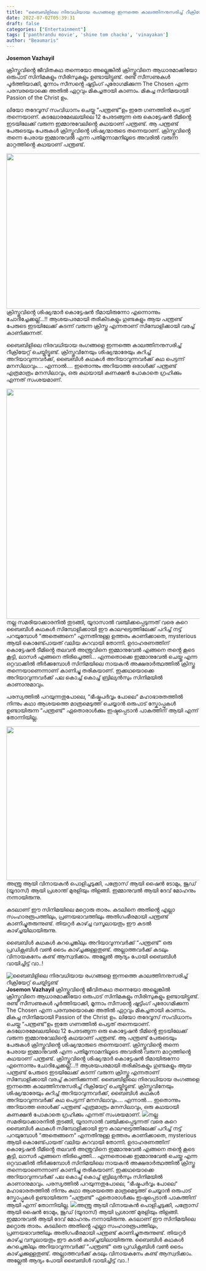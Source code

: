 ```yaml
---
title: "ബൈബിളിലെ നിരവധിയായ രംഗങ്ങളെ ഇന്നത്തെ കാലത്തിനനുസരിച്ച് റീക്രിയേറ്റ് ചെയ്തിട്ടൂണ്ട്"
date: 2022-07-02T05:39:31
draft: false
categories: ["Entertainment"]
tags: ['panthrandu movie', 'shine tom chacko', 'vinayakan']
author: "Beaumaris"
---
```


<strong>Josemon Vazhayil </strong>

ക്രിസ്തുവിൻ്റെ ജീവിതകഥ തന്നെയോ അല്ലെങ്കിൽ ക്രിസ്തുവിനെ ആധാരമാക്കിയോ ഒരുപാട് സിനിമകളും സീരിസുകളും ഉണ്ടായിട്ടുണ്ട്. രണ്ട് സീസണുകൾ പൂർത്തിയാക്കി, മൂന്നാം സീസൻ്റെ ഷൂട്ടിംഗ് പുരോഗമിക്കുന്ന The Chosen എന്ന പരമ്പരയൊക്കെ അതിൽ ഏറ്റവും മികച്ചതായി കാണാം. മികച്ച സിനിമയായി Passion of the Christ ഉം.

ലിയോ തദേവൂസ് സംവിധാനം ചെയ്ത “പന്ത്രണ്ട്“ഉം ഇതേ ഗണത്തിൽ പെട്ടത് തന്നെയാണ്. കടലോരമേഖലയിലെ 12 പേരടങ്ങുന്ന ഒരു കൊട്ടേഷൻ ടീമിൻ്റെ ഇടയിലേക്ക് വരുന്ന ഇമ്മാനുവേലിൻ്റെ കഥയാണ് പന്ത്രണ്ട്. ആ പന്ത്രണ്ട് പേരുടെയും പേരുകൾ ക്രിസ്തുവിൻ്റെ ശിഷ്യന്മാരുടെ തന്നെയാണ്. ക്രിസ്തുവിൻ്റെ തന്നെ പേരായ ഇമ്മാനുവൽ എന്ന പതിമൂന്നാമനിലൂടെ അവരിൽ വരുന്ന മാറ്റത്തിൻ്റെ കഥയാണ് പന്ത്രണ്ട്.

<img class="size-full wp-image-341523 aligncenter" src="https://cdn.boolokam.com/articles/2022/07/JTJTJ.webp" alt="" width="540" height="405" />ക്രിസ്തുവിൻ്റെ ശിഷ്യന്മാർ കൊട്ടേഷൻ ടീമായിരുന്നോ എന്നൊന്നും ചോദിച്ചേക്കല്ല്...!! ആശയപരമായി തരികിടകളും ഗുണ്ടകളും ആയ പന്ത്രണ്ട് പേരുടെ ഇടയിലേക്ക് കടന്ന് വരുന്ന ക്രിസ്തു എന്നതാണ് സിമ്പോളിക്കായി വരച്ച് കാണിക്കുന്നത്.

ബൈബിളിലെ നിരവധിയായ രംഗങ്ങളെ ഇന്നത്തെ കാലത്തിനനുസരിച്ച് റീക്രിയേറ്റ് ചെയ്തിട്ടൂണ്ട്. ക്രിസ്തുവിനേയും ശിഷ്യന്മാരേയും കുറിച്ച് അറിയാവുന്നവർക്ക്, ബൈബിൾ കഥകൾ അറിയാവുന്നവർക്ക് കഥ പെട്ടന്ന് മനസിലാവും.... എന്നാൽ.... ഇതൊന്നും അറിയാത്ത ഒരാൾക്ക് പന്ത്രണ്ട് എത്രമാത്രം മനസിലാവും, ഒരു കഥയായി കണക്ഷൻ പോകാതെ ഗ്രഹിക്കും എന്നത് സംശയമാണ്.

<img class="size-full wp-image-341521 aligncenter" src="https://cdn.boolokam.com/articles/2022/07/FWFWWF.jpg" alt="" width="506" height="600" />നല്ല സമരിയാക്കാരനിൽ തുടങ്ങി, യൂദാസാൽ വഞ്ചിക്കപ്പെടുന്നത് വരെ കുറെ ബൈബിൾ കഥകൾ സിമ്പോളിക്കായി ഈ കാലഘട്ടത്തിലേക്ക് പറിച്ച് നട്ട് പറയുമ്പോൾ “അതെങ്ങനെ“ എന്നതിനുള്ള ഉത്തരം കാണിക്കാതെ, mysterious ആയി കൊണ്ട്പോയത് വലിയ കുറവായി തോന്നി. ഉദാഹരണത്തിന് കൊട്ടേഷൻ ടീമിൻ്റെ തലവൻ അന്ത്രുവിനെ ഇമ്മാനുവേൽ എങ്ങനെ തൻ്റെ കൂടെ കൂട്ടി, ലാസർ എങ്ങനെ തിരിച്ചെത്തി... എന്നതൊക്കെ ഇമ്മാനുവേൽ ചെയ്തു എന്ന ഒറ്റവാക്കിൽ തീർക്കുമ്പോൾ സിനിമയിലെ നായകൻ അക്ഷരാർത്ഥത്തിൽ ക്രിസ്തു തന്നെയാണെന്നാണ് കാണിച്ചു തരികയാണ്. ഇക്കഥയൊക്കെ അറിയാവുന്നവർക്ക് പല കൊച്ച് കൊച്ച് ബ്രില്യൻസും സിനിമയിൽ കാണാനുമാവും.

പരസ്യത്തിൽ പറയുന്നതുപോലെ, “ഭീഷ്മപർവ്വം പോലെ“ മഹാഭാരതത്തിൽ നിന്നും കഥാ ആശയത്തെ മാത്രമെടുത്ത് ചെയ്യാൻ ഒരുപാട് സ്കോപ്പുകൾ ഉണ്ടായിരുന്ന “പന്ത്രണ്ട്“ ഏതൊരാൾക്കും ഇഷ്ടപ്പെടാൻ പാകത്തിന് ആയി എന്ന് തോന്നിയില്ല.

<img class="wp-image-341524 aligncenter" src="https://cdn.boolokam.com/articles/2022/07/GMTTK.jpg" alt="" width="713" height="401" />അന്ത്രു ആയി വിനായകൻ പൊളിച്ചടുക്കി, പത്രോസ് ആയി ഷൈൻ ടോമും, ജൂഡ് (യൂദാസ്) ആയി പ്രശാന്ത് മുരളിയും തിളങ്ങി. ഇമ്മാനുവൽ ആയി ദേവ് മോഹനും നന്നായിരുന്നു.

കടലാണ് ഈ സിനിമയിലെ മറ്റൊരു താരം. കടലിനെ അതിൻ്റെ എല്ലാ സംഹാരരൂപത്തിലും, പ്രണയഭാവത്തിലും അതിഗംഭീരമായി പന്ത്രണ്ട് കാണിച്ചുതരുന്നുണ്ട്. തിയറ്റർ കാഴ്ച്ച വസൂലായതും ഈ കടൽ കാഴ്ച്ചയിലായിരുന്നു.

ബൈബിൾ കഥകൾ കുറച്ചെങ്കിലും അറിയാവുന്നവർക്ക് “പന്ത്രണ്ട്“ ഒരു പ്രഡിക്റ്റബിൾ വൺ ടൈം കാഴ്ച്ചക്കുള്ളതുണ്ട്. അല്ലാത്തവർക്ക് കടലും വിനായകനേം കണ്ട് ആസ്വദിക്കാം. അല്ലേൽ ആദ്യം പോയി ബൈബിൾ വായിച്ചിട്ട് വാ..!


![ബൈബിളിലെ നിരവധിയായ രംഗങ്ങളെ ഇന്നത്തെ കാലത്തിനനുസരിച്ച് റീക്രിയേറ്റ് ചെയ്തിട്ടൂണ്ട്](https://cdn.boolokam.com/articles/2022/07/JTJTJ.webp)**Josemon Vazhayil** ക്രിസ്തുവിൻ്റെ ജീവിതകഥ തന്നെയോ അല്ലെങ്കിൽ ക്രിസ്തുവിനെ ആധാരമാക്കിയോ ഒരുപാട് സിനിമകളും സീരിസുകളും ഉണ്ടായിട്ടുണ്ട്. രണ്ട് സീസണുകൾ പൂർത്തിയാക്കി, മൂന്നാം സീസൻ്റെ ഷൂട്ടിംഗ് പുരോഗമിക്കുന്ന The Chosen എന്ന പരമ്പരയൊക്കെ അതിൽ ഏറ്റവും മികച്ചതായി കാണാം. മികച്ച സിനിമയായി Passion of the Christ ഉം. ലിയോ തദേവൂസ് സംവിധാനം ചെയ്ത “പന്ത്രണ്ട്“ഉം ഇതേ ഗണത്തിൽ പെട്ടത് തന്നെയാണ്. കടലോരമേഖലയിലെ 12 പേരടങ്ങുന്ന ഒരു കൊട്ടേഷൻ ടീമിൻ്റെ ഇടയിലേക്ക് വരുന്ന ഇമ്മാനുവേലിൻ്റെ കഥയാണ് പന്ത്രണ്ട്. ആ പന്ത്രണ്ട് പേരുടെയും പേരുകൾ ക്രിസ്തുവിൻ്റെ ശിഷ്യന്മാരുടെ തന്നെയാണ്. ക്രിസ്തുവിൻ്റെ തന്നെ പേരായ ഇമ്മാനുവൽ എന്ന പതിമൂന്നാമനിലൂടെ അവരിൽ വരുന്ന മാറ്റത്തിൻ്റെ കഥയാണ് പന്ത്രണ്ട്. ക്രിസ്തുവിൻ്റെ ശിഷ്യന്മാർ കൊട്ടേഷൻ ടീമായിരുന്നോ എന്നൊന്നും ചോദിച്ചേക്കല്ല്...!! ആശയപരമായി തരികിടകളും ഗുണ്ടകളും ആയ പന്ത്രണ്ട് പേരുടെ ഇടയിലേക്ക് കടന്ന് വരുന്ന ക്രിസ്തു എന്നതാണ് സിമ്പോളിക്കായി വരച്ച് കാണിക്കുന്നത്. ബൈബിളിലെ നിരവധിയായ രംഗങ്ങളെ ഇന്നത്തെ കാലത്തിനനുസരിച്ച് റീക്രിയേറ്റ് ചെയ്തിട്ടൂണ്ട്. ക്രിസ്തുവിനേയും ശിഷ്യന്മാരേയും കുറിച്ച് അറിയാവുന്നവർക്ക്, ബൈബിൾ കഥകൾ അറിയാവുന്നവർക്ക് കഥ പെട്ടന്ന് മനസിലാവും.... എന്നാൽ.... ഇതൊന്നും അറിയാത്ത ഒരാൾക്ക് പന്ത്രണ്ട് എത്രമാത്രം മനസിലാവും, ഒരു കഥയായി കണക്ഷൻ പോകാതെ ഗ്രഹിക്കും എന്നത് സംശയമാണ്. ![](https://cdn.boolokam.com/articles/2022/07/FWFWWF.jpg)നല്ല സമരിയാക്കാരനിൽ തുടങ്ങി, യൂദാസാൽ വഞ്ചിക്കപ്പെടുന്നത് വരെ കുറെ ബൈബിൾ കഥകൾ സിമ്പോളിക്കായി ഈ കാലഘട്ടത്തിലേക്ക് പറിച്ച് നട്ട് പറയുമ്പോൾ “അതെങ്ങനെ“ എന്നതിനുള്ള ഉത്തരം കാണിക്കാതെ, mysterious ആയി കൊണ്ട്പോയത് വലിയ കുറവായി തോന്നി. ഉദാഹരണത്തിന് കൊട്ടേഷൻ ടീമിൻ്റെ തലവൻ അന്ത്രുവിനെ ഇമ്മാനുവേൽ എങ്ങനെ തൻ്റെ കൂടെ കൂട്ടി, ലാസർ എങ്ങനെ തിരിച്ചെത്തി... എന്നതൊക്കെ ഇമ്മാനുവേൽ ചെയ്തു എന്ന ഒറ്റവാക്കിൽ തീർക്കുമ്പോൾ സിനിമയിലെ നായകൻ അക്ഷരാർത്ഥത്തിൽ ക്രിസ്തു തന്നെയാണെന്നാണ് കാണിച്ചു തരികയാണ്. ഇക്കഥയൊക്കെ അറിയാവുന്നവർക്ക് പല കൊച്ച് കൊച്ച് ബ്രില്യൻസും സിനിമയിൽ കാണാനുമാവും. പരസ്യത്തിൽ പറയുന്നതുപോലെ, “ഭീഷ്മപർവ്വം പോലെ“ മഹാഭാരതത്തിൽ നിന്നും കഥാ ആശയത്തെ മാത്രമെടുത്ത് ചെയ്യാൻ ഒരുപാട് സ്കോപ്പുകൾ ഉണ്ടായിരുന്ന “പന്ത്രണ്ട്“ ഏതൊരാൾക്കും ഇഷ്ടപ്പെടാൻ പാകത്തിന് ആയി എന്ന് തോന്നിയില്ല. ![](https://cdn.boolokam.com/articles/2022/07/GMTTK.jpg)അന്ത്രു ആയി വിനായകൻ പൊളിച്ചടുക്കി, പത്രോസ് ആയി ഷൈൻ ടോമും, ജൂഡ് (യൂദാസ്) ആയി പ്രശാന്ത് മുരളിയും തിളങ്ങി. ഇമ്മാനുവൽ ആയി ദേവ് മോഹനും നന്നായിരുന്നു. കടലാണ് ഈ സിനിമയിലെ മറ്റൊരു താരം. കടലിനെ അതിൻ്റെ എല്ലാ സംഹാരരൂപത്തിലും, പ്രണയഭാവത്തിലും അതിഗംഭീരമായി പന്ത്രണ്ട് കാണിച്ചുതരുന്നുണ്ട്. തിയറ്റർ കാഴ്ച്ച വസൂലായതും ഈ കടൽ കാഴ്ച്ചയിലായിരുന്നു. ബൈബിൾ കഥകൾ കുറച്ചെങ്കിലും അറിയാവുന്നവർക്ക് “പന്ത്രണ്ട്“ ഒരു പ്രഡിക്റ്റബിൾ വൺ ടൈം കാഴ്ച്ചക്കുള്ളതുണ്ട്. അല്ലാത്തവർക്ക് കടലും വിനായകനേം കണ്ട് ആസ്വദിക്കാം. അല്ലേൽ ആദ്യം പോയി ബൈബിൾ വായിച്ചിട്ട് വാ..!
